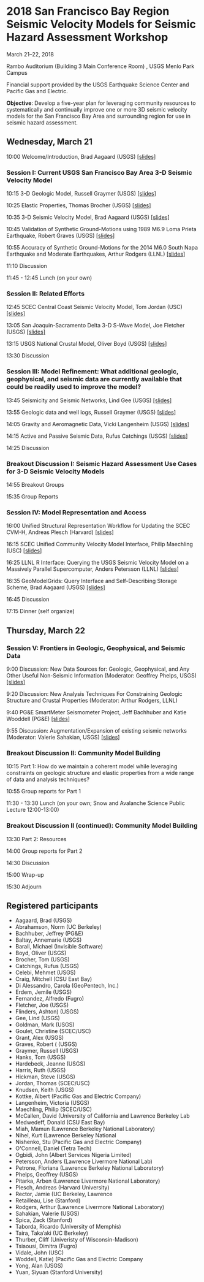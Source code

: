 # 2018 San Francisco Bay Region Seismic Velocity Models for Seismic Hazard Assessment Workshop

March 21–22, 2018

Rambo Auditorium (Building 3 Main Conference Room) , USGS Menlo Park
Campus

Financial support provided by the USGS Earthquake Science Center and
Pacific Gas and Electric.

**Objective**: Develop a five-year plan for leveraging community
resources to systematically and continually improve one or more 3D
seismic velocity models for the San Francisco Bay Area and surrounding
region for use in seismic hazard assessment.

## Wednesday, March 21

10:00 Welcome/Introduction, Brad Aagaard (USGS)
[[slides]](slides/2018_sfcvm_Wed_1000_Aagaard_intro.pdf)

### Session I: Current USGS San Francisco Bay Area 3-D Seismic Velocity Model

10:15 3-D Geologic Model, Russell Graymer (USGS)
[[slides]](slides/2018_sfcvm_Wed_1015_Graymer_geologic.pdf)

10:25 Elastic Properties, Thomas Brocher (USGS)
[[slides]](slides/2018_sfcvm_Wed_1025_Brocher_properties.pdf)

10:35 3-D Seismic Velocity Model, Brad Aagaard (USGS)
[[slides]](slides/2018_sfcvm_Wed_1035_Aagaard_cencalvm.pdf)

10:45 Validation of Synthetic Ground-Motions using 1989 M6.9 Loma
Prieta Earthquake, Robert Graves (USGS)
[[slides]](slides/2018_sfcvm_Wed_1045_Graves_lomaprieta.pdf)

10:55 Accuracy of Synthetic Ground-Motions for the 2014 M6.0 South
Napa Earthquake and Moderate Earthquakes, Arthur Rodgers (LLNL)
[[slides]](slides/2018_sfcvm_Wed_1055_Rodgers_southnapa.pdf)

11:10 Discussion

11:45 - 12:45 Lunch (on your own)

### Session II: Related Efforts

12:45 SCEC Central Coast Seismic Velocity Model, Tom Jordan (USC)
[[slides]](slides/2018_sfcvm_Wed_1245_Jordan_cca06.pdf)

13:05 San Joaquin-Sacramento Delta 3-D S-Wave Model, Joe Fletcher
(USGS) [[slides]](slides/2018_sfcvm_Wed_1305_Fletcher_delta.pdf)

13:15 USGS National Crustal Model, Oliver Boyd (USGS)
[[slides]](slides/2018_sfcvm_Wed_1315_Boyd_ncm.pdf)

13:30 Discussion

### Session III: Model Refinement: What additional geologic, geophysical, and seismic data are currently available that could be readily used to improve the model?

13:45 Seismicity and Seismic Networks, Lind Gee (USGS)
[[slides]](slides/2018_sfcvm_Wed_1345_Gee_networks.pdf)

13:55 Geologic data and well logs, Russell Graymer (USGS)
[[slides]](slides/2018_sfcvm_Wed_1355_Graymer_wells.pdf)

14:05 Gravity and Aeromagnetic Data, Vicki Langenheim (USGS)
[[slides]](slides/2018_sfcvm_Wed_1405_Langenheim_gravity.pdf)

14:15 Active and Passive Seismic Data, Rufus Catchings (USGS)
[[slides]](slides/2018_sfcvm_Wed_1415_Catchings_active.pdf)

14:25 Discussion

### Breakout Discussion I: Seismic Hazard Assessment Use Cases for 3-D Seismic Velocity Models

14:55 Breakout Groups

15:35 Group Reports

### Session IV: Model Representation and Access

16:00 Unified Structural Representation Workflow for Updating the SCEC
CVM-H, Andreas Plesch (Harvard)
[[slides]](slides/2018_sfcvm_Wed_1600_Plesch_usr.pdf)

16:15 SCEC Unified Community Velocity Model Interface, Philip
Maechling (USC)
[[slides]](slides/2018_sfcvm_Wed_1615_Maechling_ucvm.pdf)

16:25 LLNL R Interface: Querying the USGS Seismic Velocity Model on a
Massively Parallel Supercomputer, Anders Petersson (LLNL)
[[slides]](slides/2018_sfcvm_Wed_1625_Petersson_parallel.pdf)

16:35 GeoModelGrids: Query Interface and Self-Describing Storage
Scheme, Brad Aagaard (USGS)
[[slides]](slides/2018_sfcvm_Wed_1635_Aagaard_geomodelgrids.pdf)

16:45 Discussion

17:15 Dinner (self organize)

## Thursday, March 22

### Session V: Frontiers in Geologic, Geophysical, and Seismic Data

9:00 Discussion: New Data Sources for: Geologic, Geophysical, and Any
Other Useful Non-Seismic Information (Moderator: Geoffrey Phelps,
USGS) [[slides]](slides/2018_sfcvm_Thu_0900_Phelps_discussion.pdf)

9:20 Discussion: New Analysis Techniques For Constraining Geologic
Structure and Crustal Properties (Moderator: Arthur Rodgers, LLNL)

9:40 PG&E SmartMeter Seismometer Project, Jeff Bachhuber and Katie
Wooddell (PG&E) [[slides]](slides/2018_sfcvm_Thu_0940_Wooddell_smartmeters.pdf)

9:55 Discussion: Augmentation/Expansion of existing seismic networks
(Moderator: Valerie Sahakian, USGS)
[[slides]](slides/2018_sfcvm_Thu_0955_Sahakian_discussion.pdf)

### Breakout Discussion II: Community Model Building

10:15 Part 1: How do we maintain a coherent model while leveraging
constraints on geologic structure and elastic properties from a wide
range of data and analysis techniques?

10:55 Group reports for Part 1

11:30 - 13:30 Lunch (on your own; Snow and Avalanche Science Public
Lecture 12:00-13:00)

### Breakout Discussion II (continued): Community Model Building

13:30 Part 2: Resources

14:00 Group reports for Part 2

14:30 Discussion

15:00 Wrap-up

15:30 Adjourn

## Registered participants

* Aagaard, Brad (USGS)
* Abrahamson, Norm (UC Berkeley)
* Bachhuber, Jeffrey (PG&E)
* Baltay, Annemarie (USGS)
* Barall, Michael (Invisible Software)
* Boyd, Oliver (USGS)
* Brocher, Tom (USGS)
* Catchings, Rufus (USGS)
* Celebi, Mehmet (USGS)
* Craig, Mitchell (CSU East Bay)
* Di Alessandro, Carola (GeoPentech, Inc.)
* Erdem, Jemile (USGS)
* Fernandez, Alfredo (Fugro)
* Fletcher, Joe (USGS)
* Flinders, Ashton) (USGS)
* Gee, Lind (USGS)
* Goldman, Mark (USGS)
* Goulet, Christine (SCEC/USC)
* Grant, Alex (USGS)
* Graves, Robert ( (USGS)
* Graymer, Russell (USGS)
* Hanks, Tom (USGS)
* Hardebeck, Jeanne (USGS)
* Harris, Ruth (USGS)
* Hickman, Steve (USGS)
* Jordan, Thomas (SCEC/USC)
* Knudsen, Keith (USGS)
* Kottke, Albert (Pacific Gas and Electric Company)
* Langenheim, Victoria (USGS)
* Maechling, Philip (SCEC/USC)
* McCallen, David (University of California and Lawrence Berkeley Lab
* Medwedeff, Donald (CSU East Bay)
* Miah, Mamun (Lawrence Berkeley National Laboratory)
* Nihel, Kurt (Lawrence Berkeley National
* Nishenko, Stu (Pacific Gas and Electric Company)
* O'Connell, Daniel (Tetra Tech)
* Ogbidi, John (Albert Services Nigeria Limited)
* Petersson, Anders (Lawrence Livermore National Lab)
* Petrone, Floriana (Lawrence Berkeley National Laboratory)
* Phelps, Geoffrey (USGS)
* Pitarka, Arben (Lawrence Livermore National Laboratory)
* Plesch, Andreas (Harvard University)
* Rector, Jamie (UC Berkeley, Lawrence
* Retailleau, Lise (Stanford)
* Rodgers, Arthur (Lawrence Livermore National Laboratory)
* Sahakian, Valerie (USGS)
* Spica, Zack (Stanford)
* Taborda, Ricardo (University of Memphis)
* Taira, Taka’aki (UC Berkeley)
* Thurber, Cliff (Univeristy of Wisconsin-Madison)
* Tsiaousi, Dimitra (Fugro)
* Vidale, John (USC)
* Woddell, Katie) (Pacific Gas and Electric Company
* Yong, Alan (USGS)
* Yuan, Siyuan (Stanford University)
